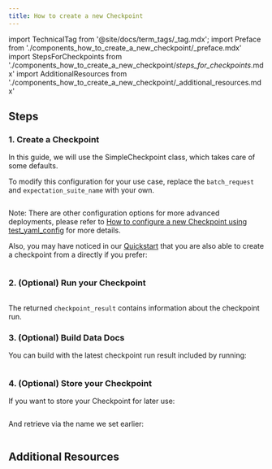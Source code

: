 ```yaml
---
title: How to create a new Checkpoint
---
```


import TechnicalTag from '@site/docs/term_tags/_tag.mdx';
import Preface from './components_how_to_create_a_new_checkpoint/_preface.mdx'
import StepsForCheckpoints from './components_how_to_create_a_new_checkpoint/_steps_for_checkpoints_.mdx'
import AdditionalResources from './components_how_to_create_a_new_checkpoint/_additional_resources.mdx'

<Preface />

<StepsForCheckpoints />

## Steps

### 1. Create a Checkpoint

In this guide, we will use the SimpleCheckpoint class, which takes care of some defaults.

To modify this configuration for your use case, replace the `batch_request` and `expectation_suite_name` with your own.

```python name="tests/integration/docusaurus/validation/checkpoints/how_to_create_a_new_checkpoint.py create checkpoint batch_request"
```

Note: There are other configuration options for more advanced deployments, please refer to [How to configure a new Checkpoint using test_yaml_config](../../../guides/validation/checkpoints/how_to_configure_a_new_checkpoint_using_test_yaml_config.md) for more details.

Also, you may have noticed in our [Quickstart](../../../tutorials/quickstart/quickstart.md) that you are also able to create a checkpoint from a <TechnicalTag tag="validator" text="Validator" /> directly if you prefer:

```python name="tests/integration/docusaurus/validation/checkpoints/how_to_create_a_new_checkpoint.py create checkpoint validator"
```

### 2. (Optional) Run your Checkpoint

```python name="tests/integration/docusaurus/validation/checkpoints/how_to_create_a_new_checkpoint.py run checkpoint batch_request"
```

The returned `checkpoint_result` contains information about the checkpoint run.

### 3. (Optional) Build Data Docs

You can build <TechnicalTag tag="data_docs" text="Data Docs" /> with the latest checkpoint run result included by running:

```python name="tests/integration/docusaurus/validation/checkpoints/how_to_create_a_new_checkpoint.py build data docs"
```

### 4. (Optional) Store your Checkpoint

If you want to store your Checkpoint for later use:

```python name="tests/integration/docusaurus/validation/checkpoints/how_to_create_a_new_checkpoint.py add checkpoint"
```

And retrieve via the name we set earlier:

```python name="tests/integration/docusaurus/validation/checkpoints/how_to_create_a_new_checkpoint.py get checkpoint"
```

## Additional Resources
<AdditionalResources />
